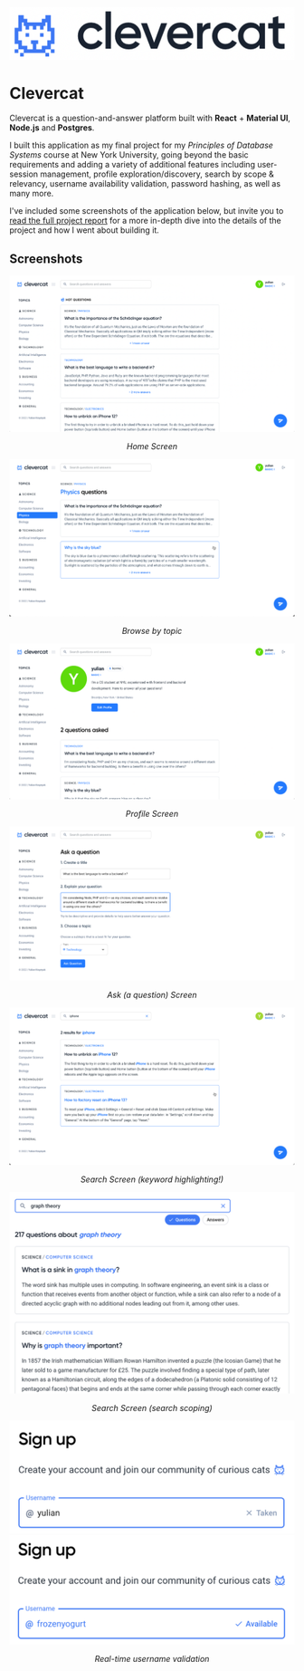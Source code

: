 ![Clevercat logo](/assets/logo.png)

# Clevercat

Clevercat is a question-and-answer platform built with **React** + **Material UI**, **Node.js** and **Postgres**.

I built this application as my final project for my _Principles of Database Systems_ course at New York University, going beyond the basic requirements and adding a variety of additional features including user-session management, profile exploration/discovery, search by scope & relevancy, username availability validation, password hashing, as well as many more.

I've included some screenshots of the application below, but invite you to [read the full project report](https://docs.google.com/document/d/1zMaOHhK5QVISJhw-zEy4btloMn8hCeytYXa21A--pWg/edit?usp=sharing) for a more in-depth dive into the details of the project and how I went about building it.

## Screenshots

![Home Screen](/assets/screenshots/home-screen.png)
_<center>Home Screen</center>_

![Browse Topics](/assets/screenshots/browse-by-topic.png)
_<center>Browse by topic</center>_

![Profile Screen](/assets/screenshots/profile-screen.png)
_<center>Profile Screen</center>_

![Ask Screen](/assets/screenshots/ask-screen.png)
_<center>Ask (a question) Screen</center>_

![Search Screen](/assets/screenshots/search-4.png)
_<center>Search Screen (keyword highlighting!)</center>_

![Search Scoping](/assets/screenshots/search-1.png)
_<center>Search Screen (search scoping)</center>_

![Username Validation](/assets/screenshots/username-taken.png)
![Username Validation](/assets/screenshots/username-available.png)
_<center>Real-time username validation</center>_
